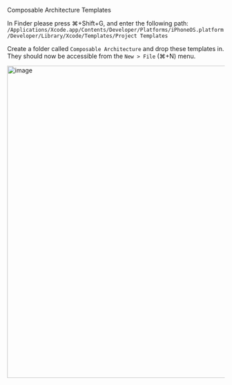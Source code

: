 Composable Architecture Templates

In Finder please press ⌘+Shift+G, and enter the following path: `/Applications/Xcode.app/Contents/Developer/Platforms/iPhoneOS.platform/Developer/Library/Xcode/Templates/Project Templates`

Create a folder called `Composable Architecture` and drop these templates in. 
They should now be accessible from the `New > File` (⌘+N) menu.

<img width="724" alt="image" src="https://user-images.githubusercontent.com/5327798/95709359-7e2e7400-0c2c-11eb-8319-5a9eb43f087e.png">
